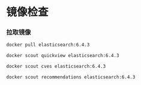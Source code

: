 # 镜像检查

### 拉取镜像

```bash
docker pull elasticsearch:6.4.3
```



```bash
docker scout quickview elasticsearch:6.4.3
```

```bash
docker scout cves elasticsearch:6.4.3
```

```bash
docker scout recommendations elasticsearch:6.4.3
```

